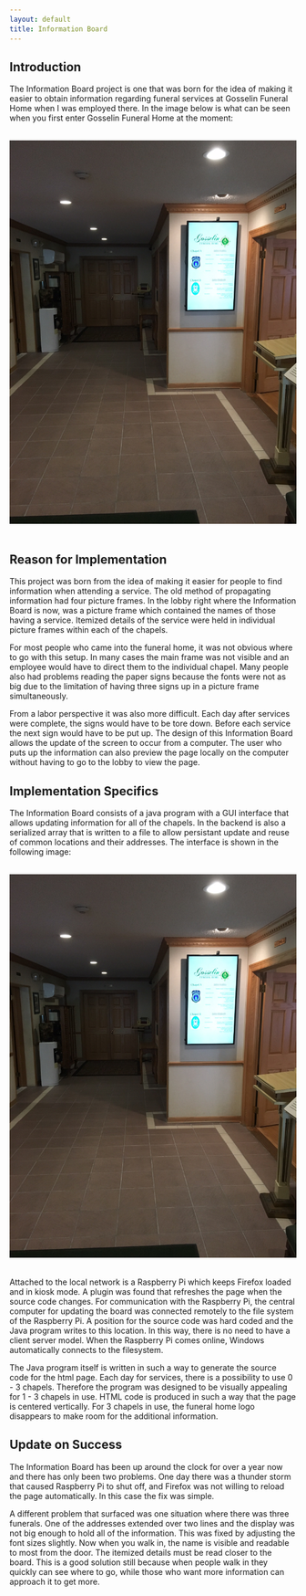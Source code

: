 ```yaml
---
layout: default
title: Information Board
---
```


## Introduction

The Information Board project is one that was born for the idea of making it
easier to obtain information regarding funeral services at Gosselin Funeral
Home when I was employed there. In the image below is what can be seen when
you first enter Gosselin Funeral Home at the moment:

<br/>
<div class="row">
    <img class="img-responsive" src="./img/information_board.png">
</div>
<br/>

## Reason for Implementation

This project was born from the idea of making it easier for people to find 
information when attending a service. The old method of propagating information
had four picture frames. In the lobby right where the Information Board is now,
was a picture frame which contained the names of those having a service.
Itemized details of the service were held in individual picture frames within
each of the chapels.

For most people who came into the funeral home, it was not obvious where to go
with this setup. In many cases the main frame was not visible and an employee
would have to direct them to the individual chapel. Many people also had
problems reading the paper signs because the fonts were not as big due to the
limitation of having three signs up in a picture frame simultaneously.

From a labor perspective it was also more difficult. Each day after services
were complete, the signs would have to be tore down. Before each service the
next sign would have to be put up. The design of this Information Board
allows the update of the screen to occur from a computer. The user who puts
up the information can also preview the page locally on the computer without
having to go to the lobby to view the page.

## Implementation Specifics

The Information Board consists of a java program with a GUI interface that
allows updating information for all of the chapels. In the backend is also
a serialized array that is written to a file to allow persistant update and
reuse of common locations and their addresses. The interface is shown in the
following image:

<br/>
<div class="row">
    <img class="img-responsive" src="./img/information_board.png">
</div>
<br/>

Attached to the local network is a Raspberry Pi which keeps Firefox loaded
and in kiosk mode. A plugin was found that refreshes the page when the source
code changes. For communication with the Raspberry Pi, the central computer
for updating the board was connected remotely to the file system of the
Raspberry Pi. A position for the source code was hard coded and the Java
program writes to this location. In this way, there is no need to have a
client server model. When the Raspberry Pi comes online, Windows automatically
connects to the filesystem.

The Java program itself is written in such a way to generate the source code
for the html page. Each day for services, there is a possibility to use
0 - 3 chapels. Therefore the program was designed to be visually appealing
for 1 - 3 chapels in use. HTML code is produced in such a way that the
page is centered vertically. For 3 chapels in use, the funeral home logo
disappears to make room for the additional information.

## Update on Success

The Information Board has been up around the clock for over a year now and
there has only been two problems. One day there was a thunder storm that
caused Raspberry Pi to shut off, and Firefox was not willing to reload the
page automatically. In this case the fix was simple.

A different problem that surfaced was one situation where there was three
funerals. One of the addresses extended over two lines and the display
was not big enough to hold all of the information. This was fixed by
adjusting the font sizes slightly. Now when you walk in, the name is
visible and readable to most from the door. The itemized details must be
read closer to the board. This is a good solution still because when people
walk in they quickly can see where to go, while those who want more
information can approach it to get more.
